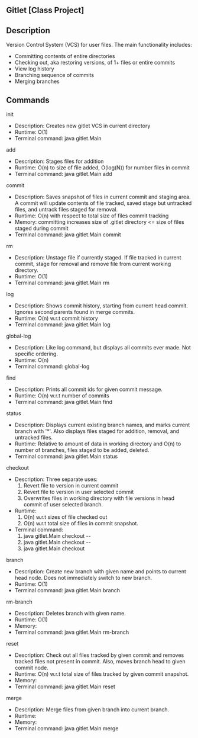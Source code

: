 ## Gitlet [Class Project]

## Description 
Version Control System (VCS) for user files. The main functionality includes:

- Committing contents of entire directories
- Checking out, aka restoring versions, of 1+ files or entire commits 
- View log history
- Branching sequence of commits 
- Merging branches 

## Commands
init 
 - Description: Creates new gitlet VCS in current directory
 - Runtime: O(1)    
 - Terminal command: java gitlet.Main

add
 - Description: Stages files for addition
 - Runtime: O(n) to size of file added, O(log(N)) for number files in commit
 - Terminal command: java gitlet.Main add <file name>

commit
 - Description: Saves snapshot of files in current commit and staging area. A commit will update contents of file tracked, saved stage but untracked files, and untrack files staged for removal.
 - Runtime: O(n) with respect to total size of files commit tracking
 - Memory: committing increases size of .gitlet directory <= size of files staged during commit  
 - Terminal command: java gitlet.Main commit <message>

rm 
 - Description: Unstage file if currently staged. If file tracked in current commit, stage for removal and remove file from current working directory. 
 - Runtime: O(1)
 - Terminal command: java gitlet.Main rm <file name>

log 
 - Description: Shows commit history, starting from current head commit. Ignores second parents found in merge commits. 
 - Runtime: O(n) w.r.t commit history
 - Terminal command: java gitlet.Main log

global-log
 - Description: Like log command, but displays all commits ever made. Not specific ordering.
 - Runtime: O(n)
 - Terminal command: global-log

find 
 - Description: Prints all commit ids for given commit message.
 - Runtime: O(n) w.r.t number of commits
 - Terminal command: java gitlet.Main find <commit message>

status
 - Description: Displays current existing branch names, and marks current branch with '*'. Also displays files staged for addition, removal, and untracked files.
 - Runtime: Relative to amount of data in working directory and O(n) to number of branches, files staged to be added, deleted.
 - Terminal command: java gitlet.Main status

checkout
 - Description: Three separate uses:
    1. Revert file to version in current commit
    2. Revert file to version in user selected commit
    3. Overwrites files in working directory with file versions in head commit of user selected branch.
 - Runtime:
    1. O(n) w.r.t sizes of file checked out 
    2. O(n) w.r.t total size of files in commit snapshot.
 - Terminal command:
    1. java gitlet.Main checkout -- <file name>
    2. java gitlet.Main checkout <commit id> -- <file name>
    3. java gitlet.Main checkout <branch name>

branch
 - Description: Create new branch with given name and points to current head node. Does not immediately switch to new branch.
 - Runtime: O(1)
 - Terminal command: java gitlet.Main branch <branch name>

rm-branch 
 - Description: Deletes branch with given name.
 - Runtime: O(1)
 - Memory:
 - Terminal command: java gitlet.Main rm-branch <branch name>

reset 
 - Description: Check out all files tracked by given commit and removes tracked files not present in commit. Also, moves branch head to given commit node. 
 - Runtime: O(n) w.r.t total size of files tracked by given commit snapshot.
 - Memory:
 - Terminal command: java gitlet.Main reset <commit id>

merge
 - Description: Merge files from given branch into current branch.
 - Runtime:
 - Memory:
 - Terminal command: java gitlet.Main merge <branch name>
